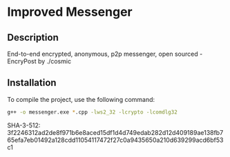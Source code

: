 # Improved Messenger

## Description
End-to-end encrypted, anonymous, p2p messenger, open sourced - EncryPost by ./cosmic

## Installation
To compile the project, use the following command:

```bash
g++ -o messenger.exe *.cpp -lws2_32 -lcrypto -lcomdlg32
```
SHA-3-512: 3f2246312ad2de8f971b6e8aced15df1d4d749edab282d12d409189ae138fb765efa7eb01492a128cdd11054117472f27c0a9435650a210d639299acd6bf53c1

